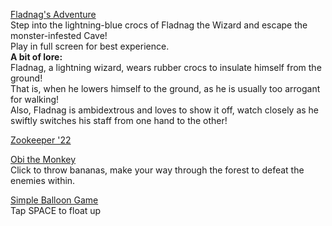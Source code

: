 [Fladnag's Adventure](https://alexzrowe.github.io/Flagnags-Adventure/) <br>
Step into the lightning-blue crocs of Fladnag the Wizard and escape the monster-infested Cave! <br>
Play in full screen for best experience.<br>
**A bit of lore:** <br>
Fladnag, a lightning wizard, wears rubber crocs to insulate himself from the ground!<br>
That is, when he lowers himself to the ground, as he is usually too arrogant for walking!<br>
Also, Fladnag is ambidextrous and loves to show it off, watch closely as he swiftly switches his staff from one hand to the other!

[Zookeeper '22](https://alexzrowe.github.io/Zookeeper-22/)

[Obi the Monkey](https://alexzrowe.github.io/Obi-the-Monkey/) <br>
Click to throw bananas, make your way through the forest to defeat the enemies within.

[Simple Balloon Game](https://alexzrowe.github.io/Simple-Balloon-Game/) <br>
Tap SPACE to float up
